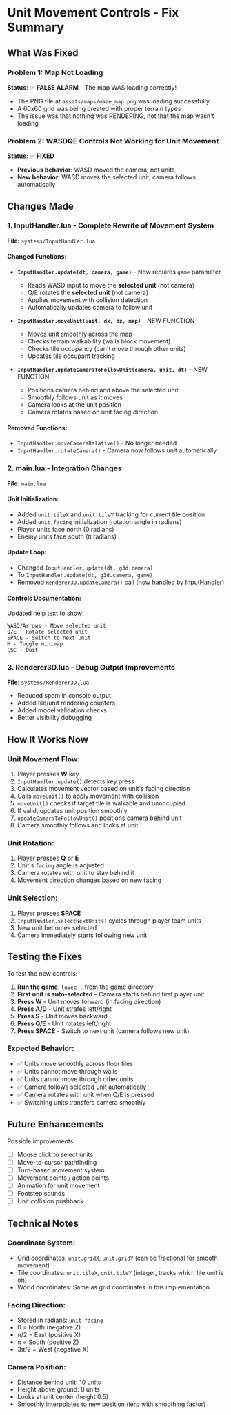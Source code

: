 # Unit Movement Controls - Fix Summary

## What Was Fixed

### Problem 1: Map Not Loading
**Status**: ✅ **FALSE ALARM** - The map WAS loading correctly!
- The PNG file at `assets/maps/maze_map.png` was loading successfully
- A 60x60 grid was being created with proper terrain types
- The issue was that nothing was RENDERING, not that the map wasn't loading

### Problem 2: WASDQE Controls Not Working for Unit Movement
**Status**: ✅ **FIXED**
- **Previous behavior**: WASD moved the camera, not units
- **New behavior**: WASD moves the selected unit, camera follows automatically

## Changes Made

### 1. InputHandler.lua - Complete Rewrite of Movement System
**File**: `systems/InputHandler.lua`

#### Changed Functions:
- **`InputHandler.update(dt, camera, game)`** - Now requires `game` parameter
  - Reads WASD input to move the **selected unit** (not camera)
  - Q/E rotates the **selected unit** (not camera)
  - Applies movement with collision detection
  - Automatically updates camera to follow unit

- **`InputHandler.moveUnit(unit, dx, dz, map)`** - NEW FUNCTION
  - Moves unit smoothly across the map
  - Checks terrain walkability (walls block movement)
  - Checks tile occupancy (can't move through other units)
  - Updates tile occupant tracking

- **`InputHandler.updateCameraToFollowUnit(camera, unit, dt)`** - NEW FUNCTION
  - Positions camera behind and above the selected unit
  - Smoothly follows unit as it moves
  - Camera looks at the unit position
  - Camera rotates based on unit facing direction

#### Removed Functions:
- `InputHandler.moveCameraRelative()` - No longer needed
- `InputHandler.rotateCamera()` - Camera now follows unit automatically

### 2. main.lua - Integration Changes
**File**: `main.lua`

#### Unit Initialization:
- Added `unit.tileX` and `unit.tileY` tracking for current tile position
- Added `unit.facing` initialization (rotation angle in radians)
- Player units face north (0 radians)
- Enemy units face south (π radians)

#### Update Loop:
- Changed `InputHandler.update(dt, g3d.camera)` 
- To `InputHandler.update(dt, g3d.camera, game)`
- Removed `Renderer3D.updateCamera()` call (now handled by InputHandler)

#### Controls Documentation:
Updated help text to show:
```
WASD/Arrows - Move selected unit
Q/E - Rotate selected unit  
SPACE - Switch to next unit
M - Toggle minimap
ESC - Quit
```

### 3. Renderer3D.lua - Debug Output Improvements
**File**: `systems/Renderer3D.lua`

- Reduced spam in console output
- Added tile/unit rendering counters
- Added model validation checks
- Better visibility debugging

## How It Works Now

### Unit Movement Flow:
1. Player presses **W** key
2. `InputHandler.update()` detects key press
3. Calculates movement vector based on unit's facing direction
4. Calls `moveUnit()` to apply movement with collision
5. `moveUnit()` checks if target tile is walkable and unoccupied
6. If valid, updates unit position smoothly
7. `updateCameraToFollowUnit()` positions camera behind unit
8. Camera smoothly follows and looks at unit

### Unit Rotation:
1. Player presses **Q** or **E**
2. Unit's `facing` angle is adjusted
3. Camera rotates with unit to stay behind it
4. Movement direction changes based on new facing

### Unit Selection:
1. Player presses **SPACE**
2. `InputHandler.selectNextUnit()` cycles through player team units
3. New unit becomes selected
4. Camera immediately starts following new unit

## Testing the Fixes

To test the new controls:

1. **Run the game**: `lovec .` from the game directory
2. **First unit is auto-selected** - Camera starts behind first player unit
3. **Press W** - Unit moves forward (in facing direction)
4. **Press A/D** - Unit strafes left/right
5. **Press S** - Unit moves backward
6. **Press Q/E** - Unit rotates left/right
7. **Press SPACE** - Switch to next unit (camera follows new unit)

### Expected Behavior:
- ✅ Units move smoothly across floor tiles
- ✅ Units cannot move through walls
- ✅ Units cannot move through other units
- ✅ Camera follows selected unit automatically
- ✅ Camera rotates with unit when Q/E is pressed
- ✅ Switching units transfers camera smoothly

## Future Enhancements

Possible improvements:
- [ ] Mouse click to select units
- [ ] Move-to-cursor pathfinding
- [ ] Turn-based movement system
- [ ] Movement points / action points
- [ ] Animation for unit movement
- [ ] Footstep sounds
- [ ] Unit collision pushback

## Technical Notes

### Coordinate System:
- Grid coordinates: `unit.gridX`, `unit.gridY` (can be fractional for smooth movement)
- Tile coordinates: `unit.tileX`, `unit.tileY` (integer, tracks which tile unit is on)
- World coordinates: Same as grid coordinates in this implementation

### Facing Direction:
- Stored in radians: `unit.facing`
- 0 = North (negative Z)
- π/2 = East (positive X)
- π = South (positive Z)
- 3π/2 = West (negative X)

### Camera Position:
- Distance behind unit: 10 units
- Height above ground: 8 units
- Looks at unit center (height 0.5)
- Smoothly interpolates to new position (lerp with smoothing factor)
